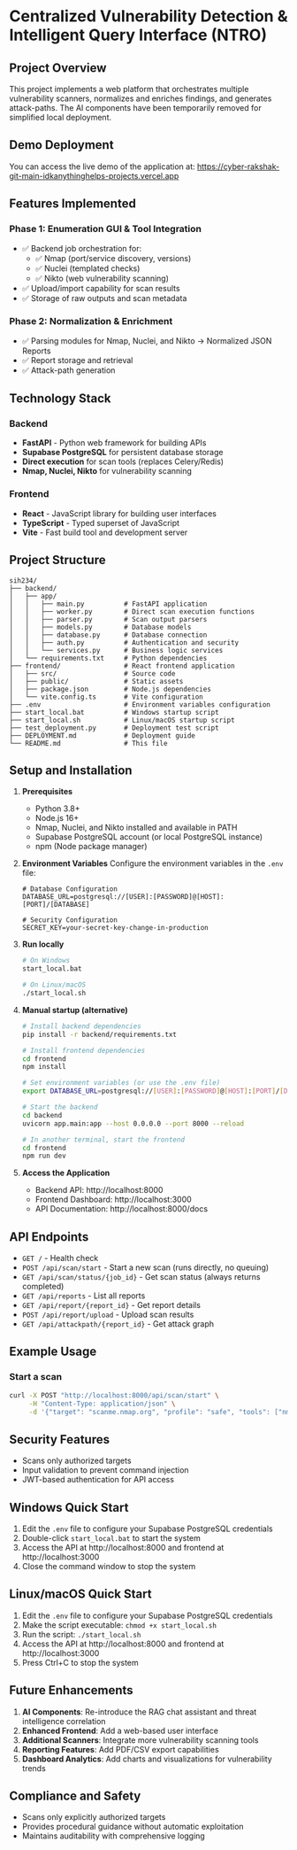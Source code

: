 # Centralized Vulnerability Detection & Intelligent Query Interface (NTRO)

## Project Overview

This project implements a web platform that orchestrates multiple vulnerability scanners, normalizes and enriches findings, and generates attack-paths. The AI components have been temporarily removed for simplified local deployment.

## Demo Deployment

You can access the live demo of the application at: https://cyber-rakshak-git-main-idkanythinghelps-projects.vercel.app

## Features Implemented

### Phase 1: Enumeration GUI & Tool Integration
- ✅ Backend job orchestration for:
  - ✅ Nmap (port/service discovery, versions)
  - ✅ Nuclei (templated checks)
  - ✅ Nikto (web vulnerability scanning)
- ✅ Upload/import capability for scan results
- ✅ Storage of raw outputs and scan metadata

### Phase 2: Normalization & Enrichment
- ✅ Parsing modules for Nmap, Nuclei, and Nikto → Normalized JSON Reports
- ✅ Report storage and retrieval
- ✅ Attack-path generation

## Technology Stack

### Backend
- **FastAPI** - Python web framework for building APIs
- **Supabase PostgreSQL** for persistent database storage
- **Direct execution** for scan tools (replaces Celery/Redis)
- **Nmap, Nuclei, Nikto** for vulnerability scanning

### Frontend
- **React** - JavaScript library for building user interfaces
- **TypeScript** - Typed superset of JavaScript
- **Vite** - Fast build tool and development server

## Project Structure

```
sih234/
├── backend/
│   ├── app/
│   │   ├── main.py          # FastAPI application
│   │   ├── worker.py        # Direct scan execution functions
│   │   ├── parser.py        # Scan output parsers
│   │   ├── models.py        # Database models
│   │   ├── database.py      # Database connection
│   │   ├── auth.py          # Authentication and security
│   │   └── services.py      # Business logic services
│   └── requirements.txt     # Python dependencies
├── frontend/                # React frontend application
│   ├── src/                 # Source code
│   ├── public/              # Static assets
│   ├── package.json         # Node.js dependencies
│   └── vite.config.ts       # Vite configuration
├── .env                     # Environment variables configuration
├── start_local.bat          # Windows startup script
├── start_local.sh           # Linux/macOS startup script
├── test_deployment.py       # Deployment test script
├── DEPLOYMENT.md            # Deployment guide
└── README.md                # This file
```

## Setup and Installation

1. **Prerequisites**
   - Python 3.8+
   - Node.js 16+
   - Nmap, Nuclei, and Nikto installed and available in PATH
   - Supabase PostgreSQL account (or local PostgreSQL instance)
   - npm (Node package manager)

2. **Environment Variables**
   Configure the environment variables in the `.env` file:
   ```
   # Database Configuration
   DATABASE_URL=postgresql://[USER]:[PASSWORD]@[HOST]:[PORT]/[DATABASE]
   
   # Security Configuration
   SECRET_KEY=your-secret-key-change-in-production
   ```

3. **Run locally**
   ```bash
   # On Windows
   start_local.bat
   
   # On Linux/macOS
   ./start_local.sh
   ```

4. **Manual startup (alternative)**
   ```bash
   # Install backend dependencies
   pip install -r backend/requirements.txt
   
   # Install frontend dependencies
   cd frontend
   npm install
   
   # Set environment variables (or use the .env file)
   export DATABASE_URL=postgresql://[USER]:[PASSWORD]@[HOST]:[PORT]/[DATABASE]
   
   # Start the backend
   cd backend
   uvicorn app.main:app --host 0.0.0.0 --port 8000 --reload
   
   # In another terminal, start the frontend
   cd frontend
   npm run dev
   ```

5. **Access the Application**
   - Backend API: http://localhost:8000
   - Frontend Dashboard: http://localhost:3000
   - API Documentation: http://localhost:8000/docs

## API Endpoints

- `GET /` - Health check
- `POST /api/scan/start` - Start a new scan (runs directly, no queuing)
- `GET /api/scan/status/{job_id}` - Get scan status (always returns completed)
- `GET /api/reports` - List all reports
- `GET /api/report/{report_id}` - Get report details
- `POST /api/report/upload` - Upload scan results
- `GET /api/attackpath/{report_id}` - Get attack graph

## Example Usage

### Start a scan
```bash
curl -X POST "http://localhost:8000/api/scan/start" \
     -H "Content-Type: application/json" \
     -d '{"target": "scanme.nmap.org", "profile": "safe", "tools": ["nmap"]}'
```

## Security Features

- Scans only authorized targets
- Input validation to prevent command injection
- JWT-based authentication for API access

## Windows Quick Start

1. Edit the `.env` file to configure your Supabase PostgreSQL credentials
2. Double-click `start_local.bat` to start the system
3. Access the API at http://localhost:8000 and frontend at http://localhost:3000
4. Close the command window to stop the system

## Linux/macOS Quick Start

1. Edit the `.env` file to configure your Supabase PostgreSQL credentials
2. Make the script executable: `chmod +x start_local.sh`
3. Run the script: `./start_local.sh`
4. Access the API at http://localhost:8000 and frontend at http://localhost:3000
5. Press Ctrl+C to stop the system

## Future Enhancements

1. **AI Components**: Re-introduce the RAG chat assistant and threat intelligence correlation
2. **Enhanced Frontend**: Add a web-based user interface
3. **Additional Scanners**: Integrate more vulnerability scanning tools
4. **Reporting Features**: Add PDF/CSV export capabilities
5. **Dashboard Analytics**: Add charts and visualizations for vulnerability trends

## Compliance and Safety

- Scans only explicitly authorized targets
- Provides procedural guidance without automatic exploitation
- Maintains auditability with comprehensive logging